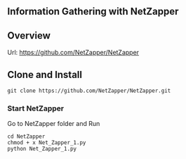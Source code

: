 ## Information Gathering with NetZapper

## Overview

Url: https://github.com/NetZapper/NetZapper

## Clone and Install

```
git clone https://github.com/NetZapper/NetZapper.git
```

### Start NetZapper
Go to NetZapper folder and Run
``` 
cd NetZapper
chmod + x Net_Zapper_1.py
python Net_Zapper_1.py
